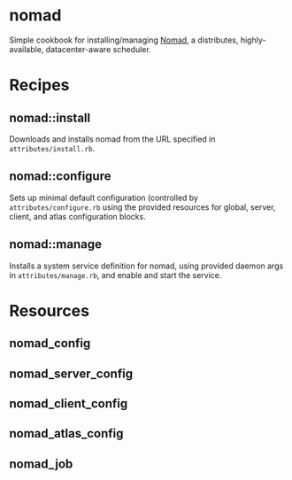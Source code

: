 # nomad

Simple cookbook for installing/managing [Nomad](https://www.nomadproject.io/), a
distributes, highly-available, datacenter-aware scheduler.

Recipes
=======

nomad::install
--------------
Downloads and installs nomad from the URL specified in `attributes/install.rb`.

nomad::configure
----------------
Sets up minimal default configuration (controlled by `attributes/configure.rb`
using the provided resources for global, server, client, and atlas
configuration blocks.

nomad::manage
-------------
Installs a system service definition for nomad, using provided daemon args in
`attributes/manage.rb`, and enable and start the service.

Resources
=========

nomad\_config
-------------

nomad\_server\_config
---------------------

nomad\_client\_config
---------------------

nomad\_atlas\_config
--------------------

nomad\_job
----------

